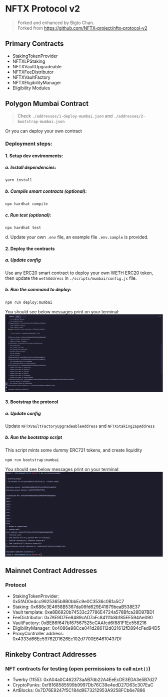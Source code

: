 # NFTX Protocol v2
> Forked and enhanced by Bigto Chan.  
> Forked from https://github.com/NFTX-project/nftx-protocol-v2

## Primary Contracts

- StakingTokenProvider
- NFTXLPStaking
- NFTXVaultUpgradeable
- NFTXFeeDistributor
- NFTXVaultFactory
- NFTXEligibilityManager
- Eligibility Modules

## Polygon Mumbai Contract
> Check `./addresses/1-deploy-mumbai.json` and `./addresses/2-bootstrap-mumbai.json`

Or you can deploy your own contract

### Deployment steps:

#### 1. Setup dev environments:

##### a. Install dependencies:
```shell
yarn install
```

##### b. Compile smart contracts (optional):
```shell
npx hardhat compile
```

##### c. Run test (optional):
```shell
npx hardhat test
```

d. Update your own `.env` file, an example file `.env.sample` is provided.

#### 2. Deploy the contracts
##### a. Update config  
Use any ERC20 smart contract to deploy your own WETH ERC20 token,  
then update the `wethAddress` in `./scripts/mumbai/config.js` file.  

##### b. Run the command to deploy:
```shell
npm run deploy:mumbai
```
You should see below messages print on your terminal:
![](./doc/1-deploy.png)

#### 3. Bootstrap the protocol
##### a. Update config
Update `NFTXVaultFactoryUpgradeableAddress` and `NFTXStakingZapAddress`

##### b. Run the bootstrap script
This script mints some dummy ERC721 tokens, and create liquidity
```shell
npm run bootstrap:mumbai
```
You should see below messages print on your terminal:
![](./doc/2-bootstrap.png)

## Mainnet Contract Addresses

### Protocol

- StakingTokenProvider: 0x5fAD0e4cc9925365b9B0bbEc9e0C3536c0B1a5C7
- Staking: 0x688c3E4658B5367da06fd629E41879beaB538E37
- Vault template: 0xe8B6820b74533c27786E4724a578Bfca28D97BD1
- FeeDistributor: 0x7AE9D7Ee8489cAD7aFc84111b8b185EE594Ae090
- VaultFactory: 0xBE86f647b167567525cCAAfcd6f881F1Ee558216
- EligibilityManager: 0x4086e98Cce041d286112d021612fD894cFed94D5
- ProxyController address: 0x4333d66Ec59762D1626Ec102d7700E64610437Df

## Rinkeby Contract Addresses

### NFT contracts for testing (open permissions to call `mint()`)

- Twerky (1155): 0xA04a0C462373aAB7db22A4EeEcDE3EDA3e5B7d27
- CryptoPunks: 0xf8168585599b9997Db76C39e4edD27D63c307EaC
- ArtBlocks: 0x7D76E9247f5C184d9E73212953A9258FCb6e7886


